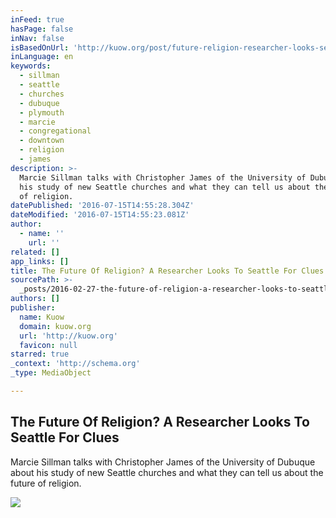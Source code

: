 ```yaml
---
inFeed: true
hasPage: false
inNav: false
isBasedOnUrl: 'http://kuow.org/post/future-religion-researcher-looks-seattle-clues'
inLanguage: en
keywords:
  - sillman
  - seattle
  - churches
  - dubuque
  - plymouth
  - marcie
  - congregational
  - downtown
  - religion
  - james
description: >-
  Marcie Sillman talks with Christopher James of the University of Dubuque about
  his study of new Seattle churches and what they can tell us about the future
  of religion.
datePublished: '2016-07-15T14:55:28.304Z'
dateModified: '2016-07-15T14:55:23.081Z'
author:
  - name: ''
    url: ''
related: []
app_links: []
title: The Future Of Religion? A Researcher Looks To Seattle For Clues
sourcePath: >-
  _posts/2016-02-27-the-future-of-religion-a-researcher-looks-to-seattle-for-cl.md
authors: []
publisher:
  name: Kuow
  domain: kuow.org
  url: 'http://kuow.org'
  favicon: null
starred: true
_context: 'http://schema.org'
_type: MediaObject

---
```

<article style=""><h1>The Future Of Religion? A Researcher Looks To Seattle For Clues</h1><p>Marcie Sillman talks with Christopher James of the University of Dubuque about his study of new Seattle churches and what they can tell us about the future of religion.</p><img src="https://s3-us-west-2.amazonaws.com/the-grid-img/p/abd41cbdbec2a7be4ee23e65e87150069e843657.jpg" /></article>